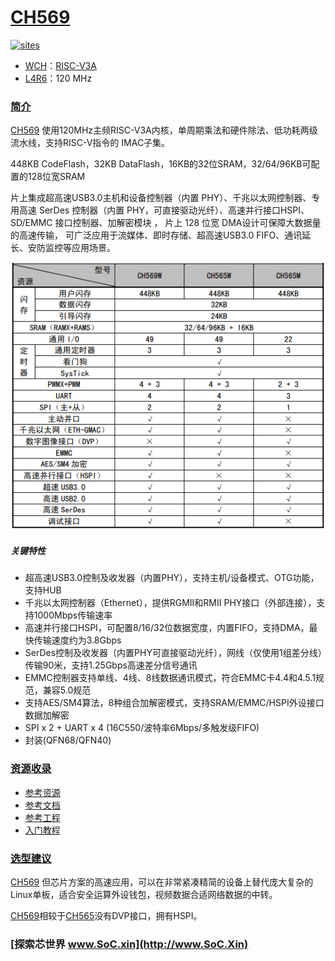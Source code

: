 ﻿# [CH569](https://github.com/SoCXin/CH569)

[![sites](http://182.61.61.133/link/resources/SoC.png)](http://www.SoC.Xin)

* [WCH](http://www.wch.cn/)：[RISC-V3A](https://github.com/SoCXin/RISC-V)
* [L4R6](https://github.com/SoCXin/Level)：120 MHz

### [简介](https://github.com/SoCXin/CH569/wiki)

[CH569](https://github.com/SoCXin/CH569) 使用120MHz主频RISC-V3A内核，单周期乘法和硬件除法、低功耗两级流水线，支持RISC-V指令的 IMAC子集。

448KB CodeFlash，32KB DataFlash，16KB的32位SRAM，32/64/96KB可配置的128位宽SRAM

片上集成超高速USB3.0主机和设备控制器（内置 PHY）、千兆以太网控制器、专用高速 SerDes 控制器（内置 PHY，可直接驱动光纤）、高速并行接口HSPI、SD/EMMC 接口控制器、加解密模块 ， 片上 128 位宽 DMA设计可保障大数据量的高速传输， 可广泛应用于流媒体、即时存储、超高速USB3.0 FIFO、通讯延长、安防监控等应用场景。


[![sites](docs/CH569.png)](http://www.wch.cn/products/CH569.html?)

##### 关键特性

* 超高速USB3.0控制及收发器（内置PHY），支持主机/设备模式、OTG功能，支持HUB
* 千兆以太网控制器（Ethernet），提供RGMII和RMII PHY接口（外部连接），支持1000Mbps传输速率
* 高速并行接口HSPI，可配置8/16/32位数据宽度，内置FIFO，支持DMA，最快传输速度约为3.8Gbps
* SerDes控制及收发器（内置PHY可直接驱动光纤），网线（仅使用1组差分线）传输90米，支持1.25Gbps高速差分信号通讯
* EMMC控制器支持单线、4线、8线数据通讯模式，符合EMMC卡4.4和4.5.1规范，兼容5.0规范
* 支持AES/SM4算法，8种组合加解密模式，支持SRAM/EMMC/HSPI外设接口数据加解密
* SPI x 2 + UART x 4 (16C550/波特率6Mbps/多触发级FIFO)
* 封装(QFN68/QFN40)

### [资源收录](https://github.com/SoCXin)

* [参考资源](src/)
* [参考文档](docs/)
* [参考工程](project/)
* [入门教程](https://docs.soc.xin/CH569)

### [选型建议](https://github.com/SoCXin)

[CH569](https://github.com/SoCXin/CH569) 但芯片方案的高速应用，可以在非常紧凑精简的设备上替代庞大复杂的Linux单板，适合安全运算外设钱包，视频数据合适网络数据的中转。

[CH569](https://github.com/SoCXin/CH569)相较于[CH565](https://github.com/SoCXin/CH565)没有DVP接口，拥有HSPI。

### [探索芯世界 www.SoC.xin](http://www.SoC.Xin)
